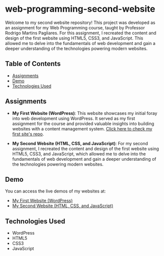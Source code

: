 # web-programming-second-website

Welcome to my second website repository! This project was developed as an assignment for my Web Programming course, taught by Professor Rodrigo Martins Pagliares. For this assignment, I recreated the content and design of the first website using HTML5, CSS3, and JavaScript. This allowed me to delve into the fundamentals of web development and gain a deeper understanding of the technologies powering modern websites.

## Table of Contents

- [Assignments](#assignments)
- [Demo](#demo)
- [Technologies Used](#technologies-used)

## Assignments

- **My First Website (WordPress)**:
  This website showcases my initial foray into web development using WordPress. It served as my first assignment for the course and provided valuable insights into building websites with a content management system. [Click here to check my first site's repo](https://github.com/nicolelimat/web-programming-first-website).

- **My Second Website (HTML, CSS, and JavaScript)**:
  For my second assignment, I recreated the content and design of the first website using HTML5, CSS3, and JavaScript, which allowed me to delve into the fundamentals of web development and gain a deeper understanding of the technologies powering modern websites.

## Demo

You can access the live demos of my websites at:
- [My First Website (WordPress)](https://nicolelimat.github.io/web-programming-first-website/)
- [My Second Website (HTML, CSS, and JavaScript)](https://nicolelimat.github.io/web-programming-second-website/)

## Technologies Used

- WordPress
- HTML5
- CSS3
- JavaScript

